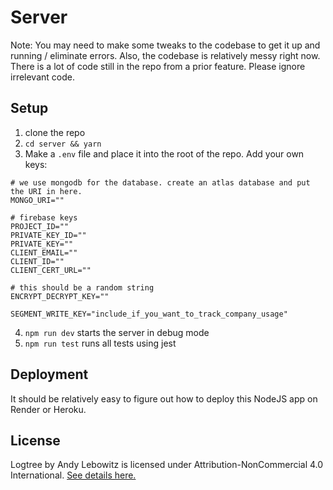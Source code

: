 # Server

Note: You may need to make some tweaks to the codebase to get it up and running / eliminate errors. Also, the codebase is relatively messy right now. There is a lot of code still in the repo from a prior feature. Please ignore irrelevant code.

## Setup

1. clone the repo
2. `cd server && yarn`
3. Make a `.env` file and place it into the root of the repo. Add your own keys:
```
# we use mongodb for the database. create an atlas database and put the URI in here.
MONGO_URI=""

# firebase keys
PROJECT_ID=""
PRIVATE_KEY_ID=""
PRIVATE_KEY=""
CLIENT_EMAIL=""
CLIENT_ID=""
CLIENT_CERT_URL=""

# this should be a random string
ENCRYPT_DECRYPT_KEY=""

SEGMENT_WRITE_KEY="include_if_you_want_to_track_company_usage"
```
4. `npm run dev` starts the server in debug mode
5. `npm run test` runs all tests using jest

## Deployment

It should be relatively easy to figure out how to deploy this NodeJS app on Render or Heroku.

## License

Logtree by Andy Lebowitz is licensed under Attribution-NonCommercial 4.0 International. [See details here.](https://creativecommons.org/licenses/by-nc/4.0/?ref=chooser-v1)
